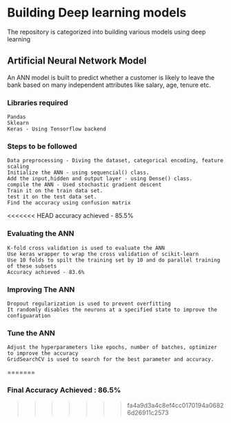 # Building Deep learning models

The repository is categorized into building various models using deep learning

## Artificial Neural Network Model

An ANN model is built to predict whether a customer is likely to leave the bank based on many independent attributes like salary, age, tenure etc.

### Libraries required
    Pandas
    Sklearn
    Keras - Using Tensorflow backend

### Steps to be followed
    Data preprocessing - Diving the dataset, categorical encoding, feature scaling
    Initialize the ANN - using sequencial() class.
    Add the input,hidden and output layer - using Dense() class.
    compile the ANN - Used stochastic gradient descent
    Train it on the train data set.
    test it on the test data set.
    Find the accuracy using confusion matrix
<<<<<<< HEAD
    accuracy achieved - 85.5%

### Evaluating the ANN
    K-fold cross validation is used to evaluate the ANN
    Use keras wrapper to wrap the cross validation of scikit-learn
    Use 10 folds to spilt the training set by 10 and do parallel training of these subsets
    Accuracy achieved - 83.6%

### Improving The ANN
    Dropout regularization is used to prevent overfitting
    It randomly disables the neurons at a specified state to improve the configuaration

### Tune the ANN
    Adjust the hyperparameters like epochs, number of batches, optimizer to improve the accuracy
    GridSearchCV is used to search for the best parameter and accuracy.
    


=======

### Final Accuracy Achieved : 86.5%
>>>>>>> fa4a9d3a4c8ef4cc0170194a06826d26911c2573




